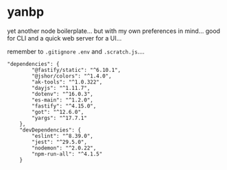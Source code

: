 # yanbp
 yet another node boilerplate... but with my own preferences in mind... good for CLI and a quick web server for a UI...

 remember to `.gitignore` `.env` and `.scratch.js`.... 


```
"dependencies": {
		"@fastify/static": "^6.10.1",
		"@jshor/colors": "^1.4.0",
		"ak-tools": "^1.0.322",
		"dayjs": "^1.11.7",
		"dotenv": "^16.0.3",
		"es-main": "^1.2.0",
		"fastify": "^4.15.0",
		"got": "^12.6.0",
		"yargs": "^17.7.1"
	},
	"devDependencies": {
		"eslint": "^8.39.0",
		"jest": "^29.5.0",
		"nodemon": "^2.0.22",
		"npm-run-all": "^4.1.5"
	}
```